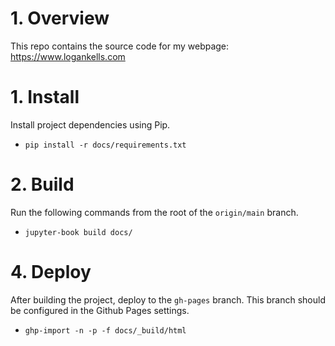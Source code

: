 # 1. Overview

This repo contains the source code for my webpage: https://www.logankells.com

# 1. Install

Install project dependencies using Pip.

- `pip install -r docs/requirements.txt`

# 2. Build

Run the following commands from the root of the `origin/main` branch.

- `jupyter-book build docs/`

# 4. Deploy

After building the project, deploy to the `gh-pages` branch. This branch should be configured in the 
Github Pages settings.

- `ghp-import -n -p -f docs/_build/html`
